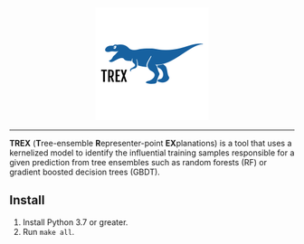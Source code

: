 <p align="center">
  <img src=images/logo.png?raw=true" alt="logo"/>
</p>

---
**TREX** (**T**ree-ensemble **R**epresenter-point **EX**planations) is a tool that uses a kernelized model to identify the influential training samples responsible for a given prediction from tree ensembles such as random forests (RF) or gradient boosted decision trees (GBDT).

Install
---
1. Install Python 3.7 or greater.
2. Run `make all`.